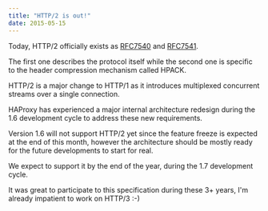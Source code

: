 ```yaml
---
title: "HTTP/2 is out!"
date: 2015-05-15
---
```

Today, HTTP/2 officially exists as [RFC7540](https://www.rfc-editor.org/info/rfc7540) and [RFC7541](https://www.rfc-editor.org/info/rfc7541).

The first one describes the protocol itself while the second one is specific to the header compression mechanism called HPACK.

HTTP/2 is a major change to HTTP/1 as it introduces multiplexed concurrent streams over a single connection.

HAProxy has experienced a major internal architecture redesign during the 1.6 development cycle to address these new requirements.

Version 1.6 will not support HTTP/2 yet since the feature freeze is expected at the end of this month, however the architecture should be mostly ready for the future developments to start for real.

We expect to support it by the end of the year, during the 1.7 development cycle.

It was great to participate to this specification during these 3+ years, I'm already impatient to work on HTTP/3 :-)
